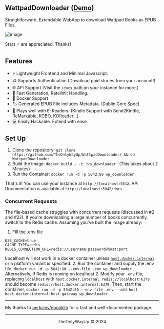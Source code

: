 WattpadDownloader ([Demo](https://wpd.rambhat.la))
---
Straightforward, Extendable WebApp to download Wattpad Books as EPUB Files.

![image](https://github.com/user-attachments/assets/b9d87d6b-5302-4561-98b0-d7f95bff9f04)


Stars ⭐ are appreciated. Thanks!

## Features
- ⚡ Lightweight Frontend and Minimal Javascript.
- 🪙 Supports Authentication (Download paid stories from your account!)
- 🌐 API Support (Visit the `/docs` path on your instance for more.)
- 🐇 Fast Generation, Ratelimit Handling.
- 🐳 Docker Support
- 🏷️ Generated EPUB File includes Metadata. (Dublin Core Spec)
- 📖 Plays well with E-Readers. (Kindle Support with Send2Kindle, ReMarkable, KOBO, KOReader...)
- 💻 Easily Hackable. Extend with ease.


## Set Up
1. Clone the repository: `git clone https://github.com/TheOnlyWayUp/WattpadDownloader/ && cd WattpadDownloader`
2. Build the image: `docker build . -t 'wp_downloader'` (This takes about 2 Minutes)
3. Run the Container: `docker run -d -p 5042:80 wp_downloader`

That's it! You can use your instance at `http://localhost:5042`. API Documentation is available at `http://localhost:5042/docs`.

### Concurrent Requests
The file-based cache struggles with concurrent requests (discussed in #2 and #22). If you're downloading a large number of books concurrently, switch to the Redis cache. Assuming you've built the image already:
1. Fill the .env file
```
USE_CACHE=true
CACHE_TYPE=redis
REDIS_CONNECTION_URL=redis://username:password@host:port
```
Localhost will not work in a docker container unless [`host.docker.internal`](https://docs.docker.com/desktop/features/networking/#i-want-to-connect-from-a-container-to-a-service-on-the-host) or a platform variant is specified.
2. Run the container and supply the .env file, `docker run -d -p 5042:80 --env-file .env wp_downloader`
Alternatively, if Redis is running on localhost
2. Modify your `.env` file, replacing `localhost` with `host.docker.internal`. `redis://localhost:6379` should become `redis://host.docker.internal:6379`. Then, start the container, `docker run -d -p 5042:80 --env-file .env --add-host host.docker.internal:host-gateway wp_downloader`

---

My thanks to [aerkalov/ebooklib](https://github.com/aerkalov/ebooklib) for a fast and well-documented package.

---

<div align="center">
    <p>TheOnlyWayUp © 2024</p>
</div>
